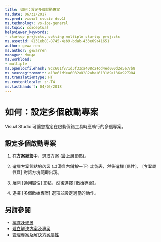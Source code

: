 ```yaml
---
title: 如何：設定多個啟動專案
ms.date: 06/21/2017
ms.prod: visual-studio-dev15
ms.technology: vs-ide-general
ms.topic: conceptual
helpviewer_keywords:
- startup projects, setting multiple startup projects
ms.assetid: 6131eb80-8745-4eb9-bdab-433e69b41651
author: gewarren
ms.author: gewarren
manager: douge
ms.workload:
- multiple
ms.openlocfilehash: 9cc601f871d3f33ca408c24cd4ed070d2e5e77b8
ms.sourcegitcommit: e13e61ddea6032a8282abe16131d9e136a927984
ms.translationtype: HT
ms.contentlocale: zh-TW
ms.lasthandoff: 04/26/2018
---
```

# <a name="how-to-set-multiple-startup-projects"></a>如何：設定多個啟動專案

Visual Studio 可讓您指定在啟動偵錯工具時應執行的多個專案。

## <a name="to-set-multiple-startup-projects"></a>設定多個啟動專案

1.  在**方案總管**中，選取方案 (最上層節點)。

2.  選擇方案節點的內容 (以滑鼠右鍵按一下) 功能表，然後選擇 [屬性]。 [方案屬性頁] 對話方塊隨即出現。

3.  展開 [通用屬性] 節點，然後選擇 [啟始專案]。

4.  選擇 [多個啟始專案] 選項並設定適當的動作。

## <a name="see-also"></a>另請參閱

- [編譯及建置](../ide/compiling-and-building-in-visual-studio.md)
- [建立解決方案及專案](../ide/creating-solutions-and-projects.md)
- [管理專案及解決方案屬性](../ide/managing-project-and-solution-properties.md)